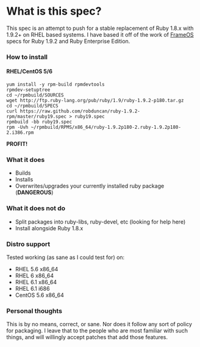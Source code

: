# What is this spec?

This spec is an attempt to push for a stable replacement of Ruby 1.8.x with 1.9.2+ on RHEL based systems. I have based it off of the work of [FrameOS](http://www.frameos.org) specs for Ruby 1.9.2 and Ruby Enterprise Edition.

### How to install

#### RHEL/CentOS 5/6

    yum install -y rpm-build rpmdevtools
    rpmdev-setuptree
    cd ~/rpmbuild/SOURCES
    wget http://ftp.ruby-lang.org/pub/ruby/1.9/ruby-1.9.2-p180.tar.gz
    cd ~/rpmbuild/SPECS
    curl https://raw.github.com/robduncan/ruby-1.9.2-rpm/master/ruby19.spec > ruby19.spec
    rpmbuild -bb ruby19.spec
    rpm -Uvh ~/rpmbuild/RPMS/x86_64/ruby-1.9.2p180-2.ruby-1.9.2p180-2.i386.rpm

**PROFIT!**

### What it does

+ Builds
+ Installs
+ Overwrites/upgrades your currently installed ruby package (**DANGEROUS**)

### What it does **not** do

+ Split packages into ruby-libs, ruby-devel, etc (looking for help here)
+ Install alongside Ruby 1.8.x

### Distro support

Tested working (as sane as I could test for) on:

* RHEL 5.6 x86_64
* RHEL 6 x86_64
* RHEL 6.1 x86_64
* RHEL 6.1 i686
* CentOS 5.6 x86_64

### Personal thoughts

This is by no means, correct, or sane. Nor does it follow any sort of policy for packaging. I leave that to the people who are most familiar with such things, and will willingly accept patches that add those features.
